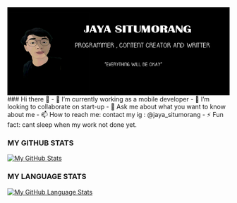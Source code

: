 <img align="left" width="600" height="200" src="https://github.com/jayasitumorang/jayasitumorang/blob/main/jayasitumorang.jpg?raw=true">
<br>
### Hi there 👋
- 🔭 I’m currently working as a mobile developer 
- 👯 I’m looking to collaborate on start-up 
- 💬 Ask me about what you want to know about me
- 📫 How to reach me: contact my ig : @jaya_situmorang
- ⚡ Fun fact: cant sleep when my work not done yet.

### MY GITHUB STATS 
[![My GitHub Stats](https://github-readme-stats.vercel.app/api/?username=jayasitumorang&count_private=true&theme=tokyonight&showicons=true)]()
<br>
### MY LANGUAGE STATS 
[![My GitHub Language Stats](https://github-readme-stats.vercel.app/api/top-langs/?username=jayasitumorang&langs_count=5&theme=tokyonight)]()
